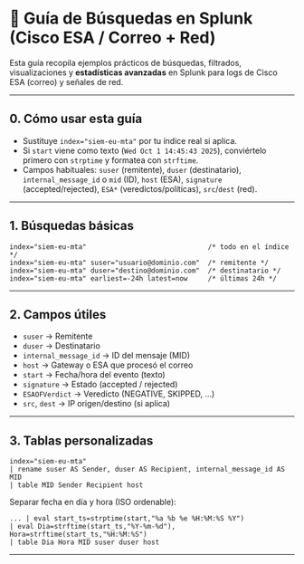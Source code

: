 # 📖 Guía de Búsquedas en Splunk (Cisco ESA / Correo + Red)

Esta guía recopila ejemplos prácticos de búsquedas, filtrados, visualizaciones y **estadísticas avanzadas** en Splunk para logs de Cisco ESA (correo) y señales de red.

---

## 0. Cómo usar esta guía
- Sustituye `index="siem-eu-mta"` por tu índice real si aplica.
- Si `start` viene como texto (`Wed Oct 1 14:45:43 2025`), conviértelo primero con `strptime` y formatea con `strftime`.
- Campos habituales: `suser` (remitente), `duser` (destinatario), `internal_message_id` o `mid` (ID), `host` (ESA), `signature` (accepted/rejected), `ESA*` (veredictos/políticas), `src`/`dest` (red).

---

## 1. Búsquedas básicas
```spl
index="siem-eu-mta"                              /* todo en el índice */
index="siem-eu-mta" suser="usuario@dominio.com"  /* remitente */
index="siem-eu-mta" duser="destino@dominio.com"  /* destinatario */
index="siem-eu-mta" earliest=-24h latest=now     /* últimas 24h */
```

---

## 2. Campos útiles
- `suser` → Remitente  
- `duser` → Destinatario  
- `internal_message_id` → ID del mensaje (MID)  
- `host` → Gateway o ESA que procesó el correo  
- `start` → Fecha/hora del evento (texto)  
- `signature` → Estado (accepted / rejected)  
- `ESAOFVerdict` → Veredicto (NEGATIVE, SKIPPED, …)  
- `src`, `dest` → IP origen/destino (si aplica)

---

## 3. Tablas personalizadas
```spl
index="siem-eu-mta"
| rename suser AS Sender, duser AS Recipient, internal_message_id AS MID
| table MID Sender Recipient host
```

Separar fecha en día y hora (ISO ordenable):
```spl
... | eval start_ts=strptime(start,"%a %b %e %H:%M:%S %Y")
| eval Dia=strftime(start_ts,"%Y-%m-%d"), Hora=strftime(start_ts,"%H:%M:%S")
| table Dia Hora MID suser duser host
```

---
